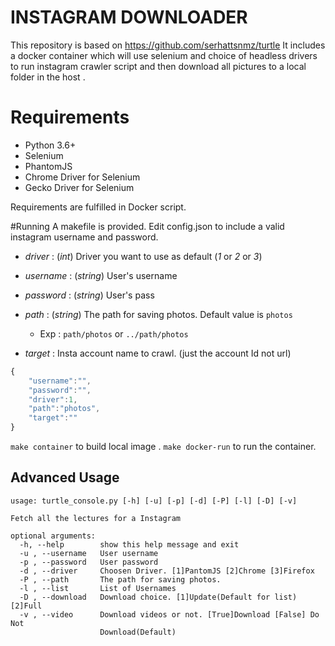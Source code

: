 # INSTAGRAM DOWNLOADER
This repository is based on https://github.com/serhattsnmz/turtle
It includes a docker container which will use selenium and choice of headless drivers to run instagram crawler script and then download all pictures to a local folder in the host .

# Requirements

- Python 3.6+
- Selenium
- PhantomJS
- Chrome Driver for Selenium
- Gecko Driver for Selenium

Requirements are fulfilled in Docker script.

#Running
A makefile is provided.
Edit config.json to include a valid instagram username and password.

- *driver*   : (*int*) Driver you want to use as default (*1* or *2* or *3*)
- *username* : (*string*) User's username
- *password* : (*string*) User's pass
- *path*     : (*string*) The path for saving photos. Default value is `photos`
    - Exp : `path/photos` or `../path/photos`

 - *target* : Insta account name to crawl. (just the account Id not url)  
```javascript
{
	"username":"",
	"password":"",
	"driver":1,
	"path":"photos",
	"target":""
}
```

`make container` to build local image .
`make docker-run` to run the container.

## Advanced Usage

```
usage: turtle_console.py [-h] [-u] [-p] [-d] [-P] [-l] [-D] [-v]

Fetch all the lectures for a Instagram

optional arguments:
  -h, --help        show this help message and exit
  -u , --username   User username
  -p , --password   User password
  -d , --driver     Choosen Driver. [1]PantomJS [2]Chrome [3]Firefox
  -P , --path       The path for saving photos.
  -l , --list       List of Usernames
  -D , --download   Download choice. [1]Update(Default for list) [2]Full
  -v , --video      Download videos or not. [True]Download [False] Do Not
                    Download(Default)
```